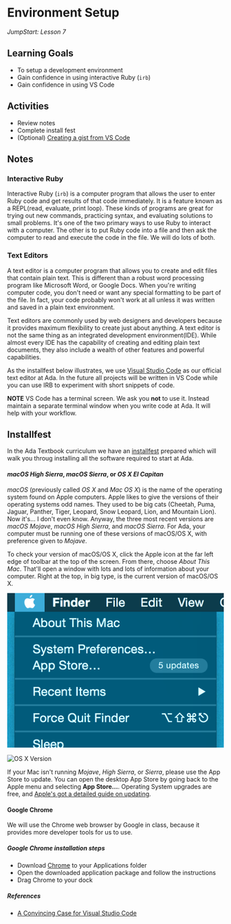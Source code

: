 # Environment Setup

_JumpStart: Lesson 7_

## Learning Goals

* To setup a development environment
* Gain confidence in using interactive Ruby (`irb`)
* Gain confidence in using VS Code

## Activities

* Review notes
* Complete install fest
* (Optional) [Creating a gist from VS Code](gist-from-vscode.md)

## Notes

### Interactive Ruby

Interactive Ruby (`irb`) is a computer program that allows the user to enter Ruby code and get results of that code immediately. It is a feature known as a REPL(read, evaluate, print loop). These kinds of programs are great for trying out new commands, practicing syntax, and evaluating solutions to small problems. It's one of the two primary ways to use Ruby to interact with a computer. The other is to put Ruby code into a file and then ask the computer to read and execute the code in the file. We will do lots of both.

### Text Editors

A text editor is a computer program that allows you to create and edit files that contain plain text. This is different than a robust word processing program like Microsoft Word, or Google Docs. When you're writing computer code, you don't need or want any special formatting to be part of the file. In fact, your code probably won't work at all unless it was written and saved in a plain text environment.

Text editors are commonly used by web designers and developers because it provides maximum flexibility to create just about anything. A text editor is not the same thing as an integrated development environment(IDE). While almost every IDE has the capability of creating and editing plain text documents, they also include a wealth of other features and powerful capabilities.

As the installfest below illustrates, we use [Visual Studio Code](https://code.visualstudio.com/) as our official text editor at Ada.  In the future all projects will be written in VS Code while you can use IRB to experiment with short snippets of code.  

**NOTE** VS Code has a terminal screen.  We ask you **not** to use it.  Instead maintain a separate terminal window when you write code at Ada.  It will help with your workflow.  

## Installfest

In the Ada Textbook curriculum we have an [installfest](https://github.com/Ada-Developers-Academy/textbook-curriculum/blob/master/00-programming-fundamentals/installfest.md) prepared which will walk you throug installing all the software required to start at Ada.

#### _macOS High Sierra_, _macOS Sierra_, or _OS X El Capitan_

_macOS_ (previously called _OS X_ and _Mac OS X_) is the name of the operating system found on Apple computers. Apple likes to give the versions of their operating systems odd names. They used to be big cats (Cheetah, Puma, Jaguar, Panther, Tiger, Leopard, Snow Leopard, Lion, and Mountain Lion). Now it's... I don't even know. Anyway, the three most recent versions are _macOS Mojave_, _macOS High Sierra_, and _macOS Sierra_. For Ada, your computer must be running one of these versions of macOS/OS X, with preference given to _Mojave_.

To check your version of macOS/OS X, click the Apple icon at the far left edge of toolbar at the top of the screen. From there, choose _About This Mac_. That'll open a window with lots and lots of information about your computer. Right at the top, in big type, is the current version of macOS/OS X.

![About This Mac](./images/about-this-mac.png)

![OS X Version](https://support.apple.com/library/content/dam/edam/applecare/images/en_US/macos/macos-high-sierra-about-this-mac-overview-version-build.jpg)

If your Mac isn't running _Mojave_, _High Sierra_, or _Sierra_, please use the App Store to update. You can open the desktop App Store by going back to the Apple menu and selecting __App Store...__. Operating System upgrades are free, and [Apple's got a detailed guide on updating](http://www.apple.com/osx/how-to-upgrade/).

#### Google Chrome

We will use the Chrome web browser by Google in class, because it provides more developer tools for us to use.

##### Google Chrome installation steps

* Download [Chrome](https://www.google.com/chrome/browser/desktop/index.html) to your Applications folder
* Open the downloaded application package and follow the instructions
* Drag Chrome to your dock


##### References

* [A Convincing Case for Visual Studio Code](https://blog.bitsrc.io/a-convincing-case-for-visual-studio-code-c5bcc18e1693)